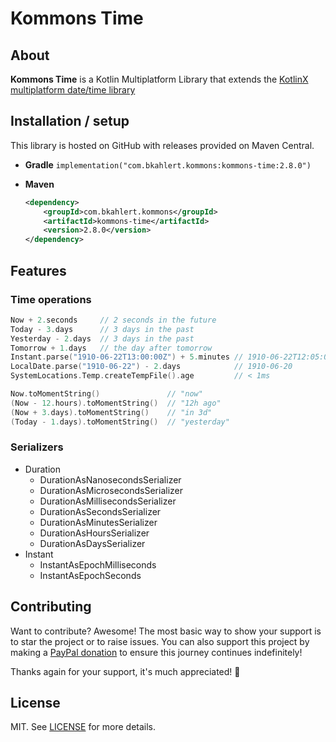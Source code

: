 # Kommons Time

## About

**Kommons Time** is a Kotlin Multiplatform Library that extends
the [KotlinX multiplatform date/time library](https://github.com/Kotlin/kotlinx-datetime)

## Installation / setup

This library is hosted on GitHub with releases provided on Maven Central.

* **Gradle** `implementation("com.bkahlert.kommons:kommons-time:2.8.0")`

* **Maven**
  ```xml
  <dependency>
      <groupId>com.bkahlert.kommons</groupId>
      <artifactId>kommons-time</artifactId>
      <version>2.8.0</version>
  </dependency>
  ```

## Features

### Time operations

```kotlin
Now + 2.seconds     // 2 seconds in the future
Today - 3.days      // 3 days in the past
Yesterday - 2.days  // 3 days in the past
Tomorrow + 1.days   // the day after tomorrow
Instant.parse("1910-06-22T13:00:00Z") + 5.minutes // 1910-06-22T12:05:00Z
LocalDate.parse("1910-06-22") - 2.days            // 1910-06-20
SystemLocations.Temp.createTempFile().age         // < 1ms

Now.toMomentString()               // "now"
(Now - 12.hours).toMomentString()  // "12h ago"
(Now + 3.days).toMomentString()    // "in 3d"
(Today - 1.days).toMomentString()  // "yesterday"
```

### Serializers

- Duration
    - DurationAsNanosecondsSerializer
    - DurationAsMicrosecondsSerializer
    - DurationAsMillisecondsSerializer
    - DurationAsSecondsSerializer
    - DurationAsMinutesSerializer
    - DurationAsHoursSerializer
    - DurationAsDaysSerializer
- Instant
    - InstantAsEpochMilliseconds
    - InstantAsEpochSeconds

## Contributing

Want to contribute?
Awesome!
The most basic way to show your support is to star the project or to raise issues.
You can also support this project by making a [PayPal donation](https://www.paypal.me/bkahlert) to ensure this journey continues indefinitely!

Thanks again for your support, it's much appreciated! :pray:

## License

MIT. See [LICENSE](../LICENSE) for more details.
